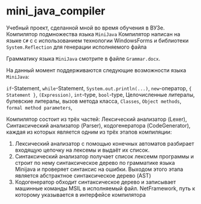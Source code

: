 # mini_java_compiler
Учебный проект, сделанной мной во время обучения в ВУЗе. Компилятор подмножества языка `MiniJava`
Компилятор написан на языке `C#` c с использованием технологии WindowsForms и библиотеки `System.Reflection` для генерации исполняемого файла

Грамматику языка `MiniJava` смотрите в файле `Grammar.docx`.

На данный момент поддерживаются следующие возможности языка `MiniJava`:

`if`-Statement, `while`-Statement, `System.out.println(...)`, `new`-оператор, `{ Statement }`, `(Expression)`, `int`-type, `bool`-type, Целочисленные литералы, булевские литералы, вызов метода класса, `Classes`, `Object methods`, `formal method parameters`, 

Компилятор состоит из трёх частей: Лексический анализатор (Lexer), Синтаксический анализатор (Parser), кодогенератора (CodeGenerator),
каждая из которых является одним из трёх этапов компиляции:

1. Лексический анализатор с помощью конечных автоматов разбирает входящую цепочку на лексемы и выдаёт их список.
2. Синтаксический анализатор получает список лексемм программы и строит по нему синтаксическое дерево по грамматике языка Minijava 
и проверяет синтаксис на ошибки. Выходом этого этапа является абстрактное синтаксическое дерево (AST)
3. Кодогенератор обходит синтаксическое дерево и записывает машинные команды MSIL в исполняемый файл. NetFramework, путь 
к которому указывается в интерфейсе компилятора
